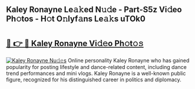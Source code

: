 ## Kaley Ronayne Le𝚊𝚔ed N𝚞𝚍e - Part-S5z Vi𝚍eo Ph𝚘tos - H𝚘t O𝚗lyf𝚊ns Le𝚊𝚔s uTOk0

# <h2><a href="http://hf2zmqc.feru.top/?c=Kaley+Ronayne">🔗 👉 🔴 Kaley Ronayne Vi𝚍𝚎o Ph𝚘t𝚘𝚜</a></h2>

[![Kaley Ronayne Nu𝚍𝚎s](https://i.imgur.com/0TWrTi3.gif)](http://hf2zmqc.feru.top/?c=Kaley+Ronayne)
Online personality Kaley Ronayne who has gained popularity for posting lifestyle and dance-related content, including dance trend performances and mini vlogs. Kaley Ronayne is a well-known public figure, recognized for his distinguished career in politics and diplomacy. 
